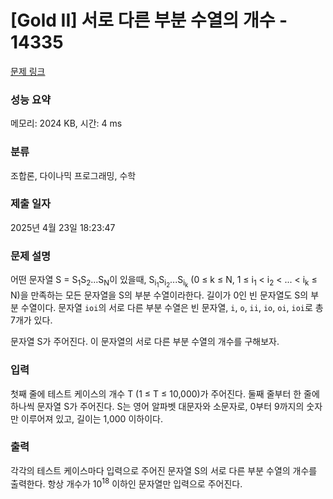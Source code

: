 # [Gold II] 서로 다른 부분 수열의 개수 - 14335 

[문제 링크](https://www.acmicpc.net/problem/14335) 

### 성능 요약

메모리: 2024 KB, 시간: 4 ms

### 분류

조합론, 다이나믹 프로그래밍, 수학

### 제출 일자

2025년 4월 23일 18:23:47

### 문제 설명

<p>어떤 문자열 S = S<sub>1</sub>S<sub>2</sub>...S<sub>N</sub>이 있을때, S<sub>i<sub>1</sub></sub>S<sub>i<sub>2</sub></sub>...S<sub>i<sub>k</sub></sub> (0 ≤ k ≤ N, 1 ≤ i<sub>1</sub> < i<sub>2</sub> < ... < i<sub>k</sub> ≤ N)을 만족하는 모든 문자열을 S의 부분 수열이라한다. 길이가 0인 빈 문자열도 S의 부분 수열이다. 문자열 <code>ioi</code>의 서로 다른 부분 수열은 빈 문자열, <code>i</code>, <code>o</code>, <code>ii</code>, <code>io</code>, <code>oi</code>, <code>ioi</code>로 총 7개가 있다.</p>

<p>문자열 S가 주어진다. 이 문자열의 서로 다른 부분 수열의 개수를 구해보자.</p>

### 입력 

 <p>첫째 줄에 테스트 케이스의 개수 T (1 ≤ T ≤ 10,000)가 주어진다. 둘째 줄부터 한 줄에 하나씩 문자열 S가 주어진다. S는 영어 알파벳 대문자와 소문자로, 0부터 9까지의 숫자만 이루어져 있고, 길이는 1,000 이하이다.</p>

### 출력 

 <p>각각의 테스트 케이스마다 입력으로 주어진 문자열 S의 서로 다른 부분 수열의 개수를 출력한다. 항상 개수가 10<sup>18</sup> 이하인 문자열만 입력으로 주어진다.</p>

